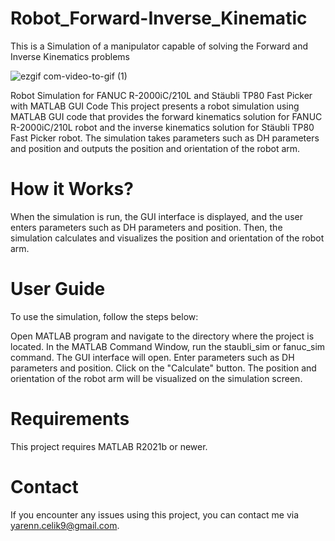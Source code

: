 # Robot_Forward-Inverse_Kinematic

This is a Simulation of a manipulator capable of solving the Forward and Inverse Kinematics problems

![ezgif com-video-to-gif (1)](https://user-images.githubusercontent.com/79020365/220928655-e0c82edd-abeb-4705-b9aa-87d3bd7d1565.gif)


Robot Simulation for FANUC R-2000iC/210L and Stäubli TP80 Fast Picker with MATLAB GUI Code
This project presents a robot simulation using MATLAB GUI code that provides the forward kinematics solution for FANUC R-2000iC/210L robot and the inverse kinematics solution for Stäubli TP80 Fast Picker robot. The simulation takes parameters such as DH parameters and position and outputs the position and orientation of the robot arm.

# How it Works?
When the simulation is run, the GUI interface is displayed, and the user enters parameters such as DH parameters and position. Then, the simulation calculates and visualizes the position and orientation of the robot arm.

# User Guide
To use the simulation, follow the steps below:

Open MATLAB program and navigate to the directory where the project is located.
In the MATLAB Command Window, run the staubli_sim or fanuc_sim command.
The GUI interface will open. Enter parameters such as DH parameters and position.
Click on the "Calculate" button.
The position and orientation of the robot arm will be visualized on the simulation screen.

# Requirements
This project requires MATLAB R2021b or newer.

# Contact
If you encounter any issues using this project, you can contact me via yarenn.celik9@gmail.com.
